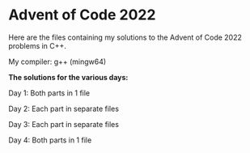 # Advent of Code 2022
Here are the files containing my solutions to the Advent of Code 2022 problems in C++.

My compiler: g++ (mingw64)


**The solutions for the various days:**

Day 1: Both parts in 1 file

Day 2: Each part in separate files

Day 3: Each part in separate files

Day 4: Both parts in 1 file
